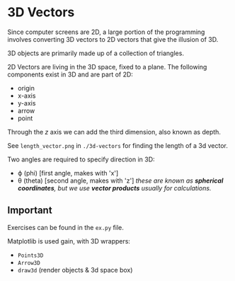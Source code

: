 # 3D Vectors

Since computer screens are 2D, a large portion of the programming involves converting 3D vectors to 2D vectors that give the illusion of 3D.

3D objects are primarily made up of a collection of triangles.

2D Vectors are living in the 3D space, fixed to a plane. The following components exist in 3D and are part of 2D:
- origin
- x-axis
- y-axis
- arrow
- point

Through the *z* axis we can add the third dimension, also known as depth.

See `length_vector.png` in `./3d-vectors` for finding the length of a 3d vector.

Two angles are required to specify direction in 3D:
- ϕ (phi) [first angle, makes with 'x']
- θ (theta) [second angle, makes with 'z']
*these are known as **spherical coordinates**, but we use **vector products** usually for calculations.*

## Important

Exercises can be found in the `ex.py` file.

Matplotlib is used gain, with 3D wrappers:
- `Points3D`
- `Arrow3D`
- `draw3d` (render objects & 3d space box)

